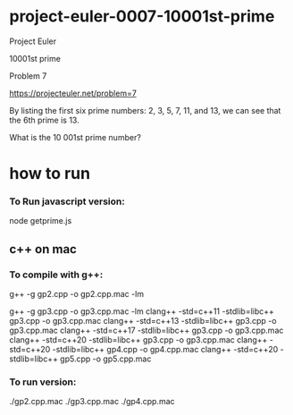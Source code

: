 # project-euler-0007-10001st-prime

Project Euler

10001st prime

Problem 7

https://projecteuler.net/problem=7

By listing the first six prime numbers: 2, 3, 5, 7, 11, and 13, we can see that the 6th prime is 13.

What is the 10 001st prime number?

# how to run

### To Run javascript version:

node getprime.js

## c++ on mac
### To compile with g++:
g++ -g gp2.cpp -o gp2.cpp.mac -lm

g++ -g gp3.cpp -o gp3.cpp.mac -lm
clang++ -std=c++11 -stdlib=libc++ gp3.cpp -o gp3.cpp.mac
clang++ -std=c++13 -stdlib=libc++ gp3.cpp -o gp3.cpp.mac
clang++ -std=c++17 -stdlib=libc++ gp3.cpp -o gp3.cpp.mac
clang++ -std=c++20 -stdlib=libc++ gp3.cpp -o gp3.cpp.mac
clang++ -std=c++20 -stdlib=libc++ gp4.cpp -o gp4.cpp.mac
clang++ -std=c++20 -stdlib=libc++ gp5.cpp -o gp5.cpp.mac


### To run  version:
./gp2.cpp.mac
./gp3.cpp.mac
./gp4.cpp.mac
